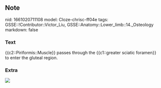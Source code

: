 ## Note
nid: 1661020711108
model: Cloze-chrisc-ff04e
tags: GSSE::!Contributor::Victor_Liu, GSSE::Anatomy::Lower_limb::14._Osteology
markdown: false

### Text
{{c2::Piriformis::Muscle}} passes through the {{c1::greater sciatic foramen}} to enter the gluteal region.

### Extra
<img src="3-s2.0-B9780128032282000039-f03-05-9780128032282.jpg">
